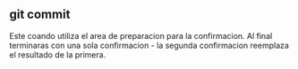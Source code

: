 ## git commit
Este coando utiliza el area de preparacion para la confirmacion.
Al final terminaras con una sola confirmacion - la segunda confirmacion reemplaza el resultado de la primera.
